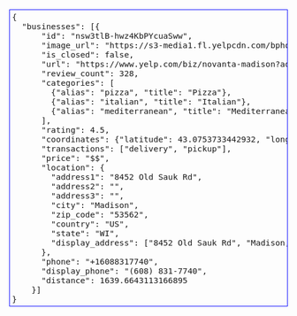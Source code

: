 <pre style="font-size: 11pt; border: thin solid blue; padding: 4px; ">
{
  "businesses": [{
      "id": "nsw3tlB-hwz4KbPYcuaSww",
      "image_url": "https://s3-media1.fl.yelpcdn.com/bphoto/2QtMzHr1ZNoflLzXKRza9A/o.jpg",
      "is_closed": false,
      "url": "https://www.yelp.com/biz/novanta-madison?adjust_creative=hAlq2S6c7S0nxZcdmjtkhA&utm_campaign=yelp_api_v3&utm_medium=api_v3_business_search&utm_source=hAlq2S6c7S0nxZcdmjtkhA",
      "review_count": 328,
      "categories": [
        {"alias": "pizza", "title": "Pizza"},
        {"alias": "italian", "title": "Italian"},
        {"alias": "mediterranean", "title": "Mediterranean"}
      ],
      "rating": 4.5,
      "coordinates": {"latitude": 43.0753733442932, "longitude": -89.5296266588608},
      "transactions": ["delivery", "pickup"],
      "price": "$$",
      "location": {
        "address1": "8452 Old Sauk Rd",
        "address2": "",
        "address3": "",
        "city": "Madison",
        "zip_code": "53562",
        "country": "US",
        "state": "WI",
        "display_address": ["8452 Old Sauk Rd", "Madison, WI 53562"]
      },
      "phone": "+16088317740",
      "display_phone": "(608) 831-7740",
      "distance": 1639.6643113166895
    }]
}
</pre>